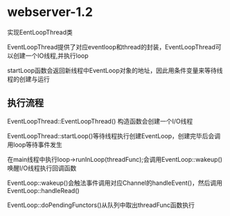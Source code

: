 # webserver-1.2

实现EentLoopThread类

EventLoopThread提供了对应eventloop和thread的封装，EventLoopThread可以创建一个IO线程,并执行loop

startLoop函数会返回新线程中EventLoop对象的地址，因此用条件变量来等待线程的创建与运行

## 执行流程

EventLoopThread::EventLoopThread() 构造函数会创建一个I/O线程

EventLoopThread::startLoop()等待线程执行创建EventLoop，创建完毕后会调用loop等待事件发生

在main线程中执行loop->runInLoop(threadFunc);会调用EventLoop::wakeup()唤醒I/O线程执行回调函数

EventLoop::wakeup()会触法事件调用对应Channel的handleEvent()，然后调用EventLoop::handleRead()

EventLoop::doPendingFunctors()从队列中取出threadFunc函数执行